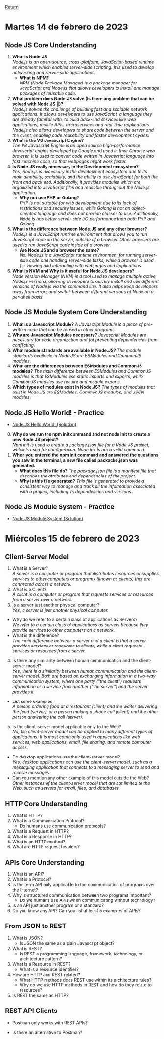 [Return](https://github.com/LuisVA29/core-code-from-scratch-readme)
# Martes 14 de febrero de 2023
## Node.JS Core Understanding 
1. **What is Node.JS** <br>
    _Node.js is an open-source, cross-platform, JavaScript-based runtime environment which enables server-side scripting. It is used to develop networking and        server-side applications._<br>
    - **What is NPM?**<br>
    _NPM (Node Package Manager) is a package manager for JavaScript and Node.js that allows developers to install and manage packages of reusable code._<br>
2.  **What problem does Node.JS solve (Is there any problem that can be solved with Node.JS 🤔)?** <br>
    _Node.js solves the challenge of building fast and scalable network applications. It allows developers to use JavaScript, a language they are already familiar with, to build back-end services like web applications, mobile APIs, microservices and real-time applications. Node.js also allows developers to share code between the server and the client, enabling code reusability and faster development cycles._<br>
3.  **What is the V8 Javascript Engine?** <br>
    _The V8 Javascript Engine is an open source high-performance Javascript engine developed by Google and used in their Chrome web browser. It is used to convert code written in Javascript language into fast machine code, so that webpages might work faster._<br>
4.  **Is Node.JS really necessary in the Development ecosystem?** <br>
    _Yes, Node.js is necessary in the development ecosystem due to its maintainability, scalability, and the ability to use JavaScript for both the front and back end. Additionally, it provides modules which are organized into JavaScript files and reusable throughout the Node.js application._<br>
    - **Why not use PHP or Golang?** <br>
    _PHP is not suitable for web development due to its lack of restrictions and security issues, while Golang is not an object-oriented language and does not provide classes to use. Additionally, Node.js has better server-side I/O performance than both PHP and Golang._<br>
5.  **What is the difference between Node.JS and any other browser?** <br>
_Node.js is a JavaScript runtime environment that allows you to run JavaScript code on the server, outside of a browser. Other browsers are used to run JavaScript code inside of a browser._<br>
    - **Are Node.JS and a browser the same?** <br>
   _No. Node.js is a JavaScript runtime environment for running server-side code and handling server-side tasks, while a browser is used for viewing and interacting with webpages and applications._<br>
6.  **What is NVM and Why is it useful for Node.JS developers?** <br>
_Node Version Manager (NVM) is a tool used to manage multiple active Node.js versions, allowing developers to quickly install and use different versions of Node.js via the command line. It also helps keep developers away from errors and switch between different versions of Node on a per-shell basis._
## Node.JS Module System Core Understanding 
1. **What is a Javascript Module?**
_A Javascript Module is a piece of pre-written code that can be reused in other programs._
3. **Why are Javascript Modules necessary?**
_Javascript Modules are necessary for code organization and for preventing dependencies from conflicting._
4. **What module standards are available in Node.JS?**
_The module standards available in Node.JS are ESModules and CommonJS modules._
5. **What are the differences between ESModules and CommonJS modules?**
_The main difference between ESModules and CommonJS modules is that ESModules use static imports and exports, while CommonJS modules use require and module.exports._
6. **Which types of modules exist in Node.JS?**
_The types of modules that exist in Node.JS are ESModules, CommonJS modules, and JSON modules._
## Node.JS Hello World! - Practice
- [Node.JS Hello World! (Solution)](src/README.md) 
0. **Why do we run the npm init command and not node init to create a new Node.JS project?** <br>
    _Npm init is used to create a package.json file for a Node.JS project, which is used for configuration. Node init is not a valid command._
1. **When you entered the npm init command and answered the questions you saw in the terminal, a new file called packacke.json was generated.**
    - **What does this file do?**
_The package.json file is a manifest file that describes the attributes and dependencies of the project._
    - **Why is this file generated?**
_This file is generated to provide a consistent way to manage and track all the information associated with a project, including its dependencies and versions._
## Node.JS Module System - Practice
- [Node.JS Module System (Solution)](src/README.md) 
# Miércoles 15 de febrero de 2023
## Client-Server Model
1. What is a Server? <br>
_A server is a computer or program that distributes resources or supplies services to other computers or programs (known as clients) that are connected across a network._
2. What is a Client? <br>
_A client is a computer or program that requests services or resources from a server over a network._
3. Is a server just another physical computer? <br>
_Yes, a server is just another physical computer._
- Why do we refer to a certain class of applications as Servers? <br>
_We refer to a certain class of applications as servers because they provide services to other computers on a network._
- What is the difference? <br>
_The main difference between a server and a client is that a server provides services or resources to clients, while a client requests services or resources from a server._
4. Is there any similarity between human communication and the client-server model? <br>
_Yes, there is a similarity between human communication and the client-server model. Both are based on exchanging information in a two-way communication system, where one party ("the client") requests information or a service from another ("the server") and the server provides it._
- List some examples <br>
_A person ordering food at a restaurant (client) and the waiter delivering the food (server), or a person making a phone call (client) and the other person answering the call (server)._
5. Is the client-server model applicable only to the Web? <br>
_No, the client-server model can be applied to many different types of applications. It is most commonly used in applications like web services, web applications, email, file sharing, and remote computer access._
- Do desktop applications use the client-server model? <br>
_Yes, desktop applications can use the client-server model, such as a messaging application that connects to a messaging server to send and receive messages._
- Can you mention any other example of this model outside the Web? <br>
_Other instances of the client-server model that are not limited to the Web, such as servers for email, files, and databases._
## HTTP Core Understanding
1. What is HTTP?
2. What is a Communication Protocol?
   - Do humans use communication protocols?
3. What is a Request in HTTP?
4. What is a Response in HTTP?
5. What is an HTTP method?
6. What are HTTP request headers?
## APIs Core Understanding
1. What is an API?
2. What is a Protocol?
3. Is the term API only applicable to the communication of programs over the Internet?
4. Why is structured communication between two programs important?
   - Do we humans use APIs when communicating without technology?
5. Is an API just another program or a standard?
6. Do you know any API? Can you list at least 5 examples of APIs?
## From JSON to REST
1. What is JSON?
   - Is JSON the same as a plain Javascript object?
2. What is REST?
   - Is REST a programming language, framework, technology, or architecture pattern?
3. What is a Resource in REST?
   - What is a resource identifier?
4. How are HTTP and REST related?
   - What HTTP methods does REST use within its architecture rules?
   - Why do we use HTTP methods in REST and how do they relate to resources?
5. Is REST the same as HTTP?
## REST API Clients
   - Postman only works with REST APIs?

   - Is there an alternative to Postman?
